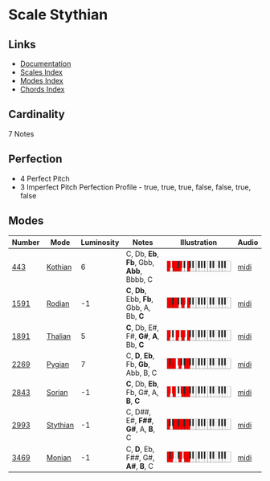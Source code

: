 # Scale Stythian

## Links

- [Documentation](README.md)
- [Scales Index](Scales.md)
- [Modes Index](Modes.md)
- [Chords Index](Chords.md)

## Cardinality

7 Notes

## Perfection

- 4 Perfect Pitch
- 3 Imperfect Pitch
Perfection Profile - true, true, true, false, false, true, false

## Modes

| Number | Mode | Luminosity | Notes | Illustration | Audio |
|--------|------|------------|-------|--------------|-------|
| [443](https://ianring.com/musictheory/scales/443) | [Kothian](ModeKothian.md) | 6 | C, Db, **Eb**, **Fb**, Gbb, **Abb**, Bbbb, C | ![CNaturalKothian](ModeCNaturalKothian.png) | [midi](https://github.com/edipermadi/music/blob/main/docs/ModeCNaturalKothian.mid?raw=true) | 
| [1591](https://ianring.com/musictheory/scales/1591) | [Rodian](ModeRodian.md) | -1 | **C**, **Db**, Ebb, **Fb**, Gbb, A, Bb, **C** | ![CNaturalRodian](ModeCNaturalRodian.png) | [midi](https://github.com/edipermadi/music/blob/main/docs/ModeCNaturalRodian.mid?raw=true) | 
| [1891](https://ianring.com/musictheory/scales/1891) | [Thalian](ModeThalian.md) | 5 | **C**, Db, E#, F#, **G#**, **A**, Bb, **C** | ![CNaturalThalian](ModeCNaturalThalian.png) | [midi](https://github.com/edipermadi/music/blob/main/docs/ModeCNaturalThalian.mid?raw=true) | 
| [2269](https://ianring.com/musictheory/scales/2269) | [Pygian](ModePygian.md) | 7 | C, **D**, **Eb**, Fb, **Gb**, Abb, B, C | ![CNaturalPygian](ModeCNaturalPygian.png) | [midi](https://github.com/edipermadi/music/blob/main/docs/ModeCNaturalPygian.mid?raw=true) | 
| [2843](https://ianring.com/musictheory/scales/2843) | [Sorian](ModeSorian.md) | -1 | **C**, Db, **Eb**, Fb, G#, A, **B**, **C** | ![CNaturalSorian](ModeCNaturalSorian.png) | [midi](https://github.com/edipermadi/music/blob/main/docs/ModeCNaturalSorian.mid?raw=true) | 
| [2993](https://ianring.com/musictheory/scales/2993) | [Stythian](ModeStythian.md) | -1 | C, D##, E#, **F##**, **G#**, A, **B**, C | ![CNaturalStythian](ModeCNaturalStythian.png) | [midi](https://github.com/edipermadi/music/blob/main/docs/ModeCNaturalStythian.mid?raw=true) | 
| [3469](https://ianring.com/musictheory/scales/3469) | [Monian](ModeMonian.md) | -1 | C, **D**, Eb, F##, G#, **A#**, **B**, C | ![CNaturalMonian](ModeCNaturalMonian.png) | [midi](https://github.com/edipermadi/music/blob/main/docs/ModeCNaturalMonian.mid?raw=true) | 
